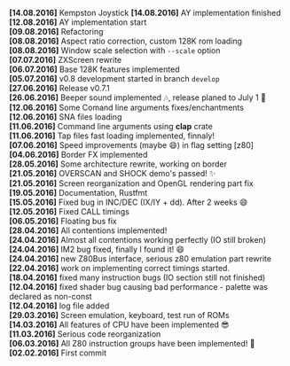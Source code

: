 **[14.08.2016]** Kempston Joystick
**[14.08.2016]** AY implementation finished  
**[12.08.2016]** AY implementation start  
**[09.08.2016]** Refactoring  
**[08.08.2016]** Aspect ratio correction, custom 128K rom loading  
**[08.08.2016]** Window scale selection with `--scale` option  
**[07.07.2016]** ZXScreen rewrite  
**[06.07.2016]** Base 128K features implemented  
**[05.07.2016]** v0.8 development started in branch `develop`  
**[27.06.2016]** Release v0.7.1  
**[26.06.2016]** Beeper sound implemented :notes:, release planed to July 1 :rocket:  
**[12.06.2016]** Some Comand line arguments fixes/enchantments  
**[12.06.2016]** SNA files loading  
**[11.06.2016]** Command line arguments using **clap** crate  
**[11.06.2016]** Tap files fast loading implemented, finnaly!  
**[07.06.2016]** Speed improvements (maybe :smile:) in flag setting [z80]    
**[04.06.2016]** Border FX implemented  
**[28.05.2016]** Some architecture rewrite, working on border    
**[21.05.2016]** OVERSCAN and SHOCK demo's passed! :sparkles:     
**[21.05.2016]** Screen reorganization and OpenGL rendering part fix  
**[19.05.2016]** Documentation, Rustfmt  
**[15.05.2016]** Fixed bug in INC/DEC (IX/IY + dd). After 2 weeks :smile:  
**[12.05.2016]** Fixed CALL timings  
**[06.05.2016]** Floating bus fix  
**[28.04.2016]** All contentions implemented!  
**[24.04.2016]** Almost all contentions working perfectly (IO still broken)  
**[24.04.2016]** IM2 bug fixed, finally I found it! :smile:  
**[24.04.2016]** new Z80Bus interface, serious z80 emulation part rewrite  
**[22.04.2016]** work on implementing correct timings started.  
**[18.04.2016]** fixed many instruction bugs (IO section still not finished)  
**[12.04.2016]** fixed shader bug causing bad performance - palette was declared as non-const  
**[12.04.2016]** log file added  
**[29.03.2016]** Screen emulation, keyboard, test run of ROMs    
**[14.03.2016]** All features of CPU have been implemented :sunglasses:  
**[11.03.2016]** Serious code reorganization  
**[06.03.2016]** All Z80 instruction groups have been implemented! :tada:  
**[02.02.2016]** First commit  
